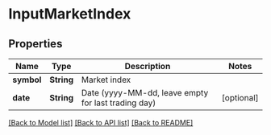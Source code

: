 # InputMarketIndex

## Properties
Name | Type | Description | Notes
------------ | ------------- | ------------- | -------------
**symbol** | **String** | Market index | 
**date** | **String** | Date (yyyy-MM-dd, leave empty for last trading day) | [optional] 

[[Back to Model list]](../README.md#documentation-for-models) [[Back to API list]](../README.md#documentation-for-api-endpoints) [[Back to README]](../README.md)


